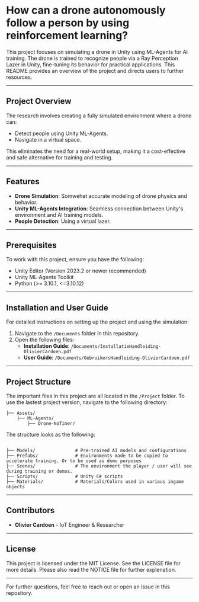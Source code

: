 # How can a drone autonomously follow a person by using reinforcement learning?

This project focuses on simulating a drone in Unity using ML-Agents for AI training. The drone is trained to recognize people via a Ray Perception Lazer in Unity, fine-tuning its behavior for practical applications. This README provides an overview of the project and directs users to further resources.

---

## Project Overview

The research involves creating a fully simulated environment where a drone can:

- Detect people using Unity ML-Agents.
- Navigate in a virtual space.

This eliminates the need for a real-world setup, making it a cost-effective and safe alternative for training and testing.

---

## Features

- **Drone Simulation**: Somwehat accurate modeling of drone physics and behavior.
- **Unity ML-Agents Integration**: Seamless connection between Unity's environment and AI training models.
- **People Detection**: Using a virtual lazer.

---

## Prerequisites

To work with this project, ensure you have the following:

- Unity Editor (Version 2023.2 or newer recommended)
- Unity ML-Agents Toolkit
- Python (>= 3.10.1, <=3.10.12)

---

## Installation and User Guide

For detailed instructions on setting up the project and using the simulation:

1. Navigate to the `/Documents` folder in this repository.
2. Open the following files:
   - **Installation Guide**: `/Documents/InstallatieHandleiding-OlivierCardoen.pdf`
   - **User Guide**: `/Documents/GebruikersHandleiding-OlivierCardoen.pdf`

---

## Project Structure

The important files in this project are all located in the `/Project` folder. 
To use the lastest project version, navigate to the following directory:

```
├── Assets/
    ├── ML-Agents/ 
        ├── Drone-NoTimer/
```

The structure looks as the following:

```

├── Models/               # Pre-trained AI models and configurations
├── Prefabs/              # Environments made to be copied to accelerate training. Or to be used as demo purposes
├── Scenes/               # The environment the player / user will see during training or demos.
├── Scripts/              # Unity C# scripts
├── Materials/            # Materials/Colors used in various ingame objects
```

---

## Contributors

- **Olivier Cardoen** - IoT Engineer & Researcher

---

## License

This project is licensed under the MIT License. See the LICENSE file for more details.
Please also read the NOTICE file for further explenation.

---

For further questions, feel free to reach out or open an issue in this repository.